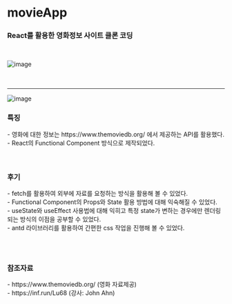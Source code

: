 # movieApp

<h3>React를 활용한 영화정보 사이트 클론 코딩</h3>
<br>

![image](https://user-images.githubusercontent.com/47030781/119229867-c9aae800-bb54-11eb-8ddf-a2254d5422ab.png)
<br><br><br><hr />
![image](https://user-images.githubusercontent.com/47030781/119229905-f65eff80-bb54-11eb-9d64-c44152760451.png)

<h3>특징</h3>
- 영화에 대한 정보는 https://www.themoviedb.org/ 에서 제공하는 API를 활용했다.<br>
- React의 Functional Component 방식으로 제작되었다.<br>
<br><br>


<h3>후기</h3>
- fetch를 활용하여 외부에 자료를 요청하는 방식을 활용해 볼 수 있었다.<br>
- Functional Component의 Props와 State 활용 방법에 대해 익숙해질 수 있었다.<br>
- useState와 useEffect 사용법에 대해 익히고 특정 state가 변하는 경우에만 렌더링 되는 방식의 이점을 공부할 수 있었다.<br>
- antd 라이브러리를 활용하여 간편한 css 작업을 진행해 볼 수 있었다.

<br><br>

<h3>참조자료</h3>
- https://www.themoviedb.org/ (영화 자료제공)<br>
- https://inf.run/Lu68 (강사: John Ahn)
